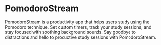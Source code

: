 # PomodoroStream
PomodoroStream is a productivity app that helps users study using the Pomodoro technique. Set custom timers, track your study sessions, and stay focused with soothing background sounds. Say goodbye to distractions and hello to productive study sessions with PomodoroStream.
